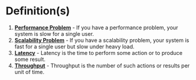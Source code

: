# Definition(s)
1. **[Performance Problem](https://github.com/donnemartin/system-design-primer#performance-vs-scalability)** - If you have a performance problem, your system is slow for a single user.
2. **[Scalability Problem](https://github.com/donnemartin/system-design-primer#performance-vs-scalability)** - If you have a scalability problem, your system is fast for a single user but slow under heavy load.
3. **[Latency](https://github.com/donnemartin/system-design-primer#latency-vs-throughput)** - Latency is the time to perform some action or to produce some result.
4. **[Throughput](https://github.com/donnemartin/system-design-primer#latency-vs-throughput)** - Throughput is the number of such actions or results per unit of time.  
